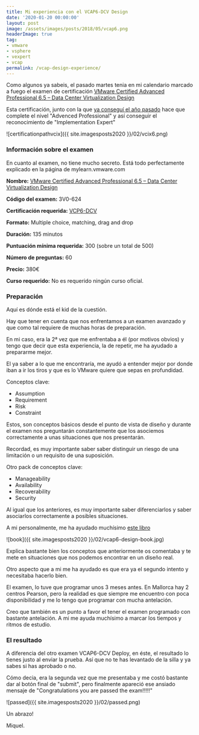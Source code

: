 ```yaml
---
title: Mi experiencia con el VCAP6-DCV Design
date: '2020-01-20 00:00:00'
layout: post
image: /assets/images/posts/2018/05/vcap6.png
headerImage: true
tag:
- vmware
- vsphere
- vexpert
- vcap
permalink: /vcap-design-experience/
---
```


Como algunos ya sabeis, el pasado martes tenia en mi calendario marcado a fuego el examen de certificación [VMware Certified Advanced Professional 6.5 – Data Center Virtualization Design](https://www.vmware.com/education-services/certification/vcap6-5-dcv-design-exam.html)

Esta certificación, junto con la que [ya conseguí el año pasado](https://miquelmariano.github.io/vcap-experience/) hace que complete el nivel "Advenced Professional" y así conseguir el reconocimiento de "Implementation Expert"

![certificationpathvcix]({{ site.imagesposts2020 }}/02/vcix6.png)

### Información sobre el examen

En cuanto al examen, no tiene mucho secreto. Está todo perfectamente explicado en la página de mylearn.vmware.com 

**Nombre:** [VMware Certified Advanced Professional 6.5 – Data Center Virtualization Design](https://www.vmware.com/education-services/certification/vcap6-5-dcv-design-exam.html)

**Código del examen:** 3V0-624

**Certificación requerida:** [VCP6-DCV](https://www.vmware.com/education-services/certification/vcp6-dcv-exam.html)

**Formato:** Multiple choice, matching, drag and drop

**Duración:** 135 minutos

**Puntuación mínima requerida:** 300 (sobre un total de 500)

**Número de preguntas:** 60

**Precio:** 380€

**Curso requerido:** No es requerido ningún curso oficial.

### Preparación

Aquí es dónde está el kid de la cuestión.

Hay que tener en cuenta que nos enfrentamos a un examen avanzado y que como tal requiere de muchas horas de preparación.

En mi caso, era la 2ª vez que me enfrentaba a él (por motivos obvios) y tengo que decir que esta experiencia, la de repetir, me ha ayudado a prepararme mejor.

El ya saber a lo que me encontraría, me ayudó a entender mejor por donde iban a ir los tiros y que es lo VMware quiere que sepas en profundidad.

Conceptos clave:

- Assumption
- Requirement
- Risk
- Constraint

Estos, son conceptos básicos desde el punto de vista de diseño y durante el examen nos preguntarán constantemente que los asociemos correctamente a unas situaciones que nos presentarán.

Recordad, es muy importante saber saber distinguir un riesgo de una limitación o un requisito de una suposición.

Otro pack de conceptos clave:

- Manageability
- Availability
- Recoverability
- Security

Al igual que los anteriores, es muy importante saber diferenciarlos y saber asociarlos correctamente a posibles situaciones.

A mi personalmente, me ha ayudado muchísimo [este libro](https://www.amazon.es/gp/product/1789801516/ref=ppx_yo_dt_b_asin_title_o01_s00?ie=UTF8&psc=1)

![book]({{ site.imagesposts2020 }}/02/vcap6-design-book.jpg)

Explica bastante bien los conceptos que anteriormente os comentaba y te mete en situaciones que nos podemos encontrar en un diseño real.

Otro aspecto que a mi me ha ayudado es que era ya el segundo intento y necesitaba hacerlo bien.

El examen, lo tuve que programar unos 3 meses antes. En Mallorca hay 2 centros Pearson, pero la realidad es que siempre me encuentro con poca disponibilidad y me lo tengo que programar con mucha antelación.

Creo que también es un punto a favor el tener el examen programado con bastante antelación. A mi me ayuda muchísimo a marcar los tiempos y ritmos de estudio.

### El resultado

A diferencia del otro examen VCAP6-DCV Deploy, en éste, el resultado lo tienes justo al enviar la prueba. Así que no te has levantado de la silla y ya sabes si has aprobado o no.

Cómo decia, era la segunda vez que me presentaba y me costó bastante dar al botón final de "submit", pero finalmente apareció ese ansiado mensaje de "Congratulations you are passed the exam!!!!!" 

![passed]({{ site.imagesposts2020 }}/02/passed.png)

Un abrazo!

Miquel.


